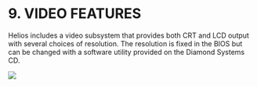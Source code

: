 # 9. VIDEO FEATURES

Helios includes a video subsystem that provides both CRT and LCD output with several choices of resolution. The resolution is fixed in the BIOS but can be changed with a software utility provided on the Diamond Systems CD.

![](broken-reference)

